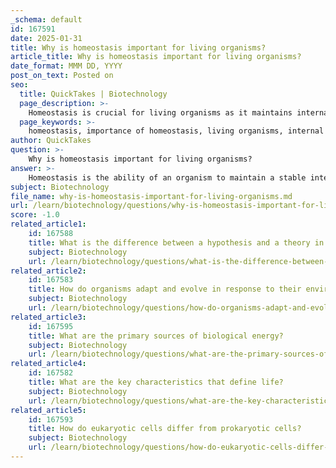 ```yaml
---
_schema: default
id: 167591
date: 2025-01-31
title: Why is homeostasis important for living organisms?
article_title: Why is homeostasis important for living organisms?
date_format: MMM DD, YYYY
post_on_text: Posted on
seo:
  title: QuickTakes | Biotechnology
  page_description: >-
    Homeostasis is crucial for living organisms as it maintains internal stability, enables optimal functioning, prevents diseases, contributes to energy efficiency, and allows adaptation to environmental changes.
  page_keywords: >-
    homeostasis, importance of homeostasis, living organisms, internal environment, physiological processes, optimal functioning, disease prevention, energy efficiency, environmental adaptation, survival, biological stability
author: QuickTakes
question: >-
    Why is homeostasis important for living organisms?
answer: >-
    Homeostasis is the ability of an organism to maintain a stable internal environment despite changes in external conditions. This regulation is crucial for the survival of living organisms, as it ensures that physiological processes can occur optimally. Here are several key reasons why homeostasis is important for living organisms:\n\n1. **Optimal Functioning**: Homeostasis allows organisms to function effectively by regulating various internal conditions such as temperature, pH, and ion concentrations. For instance, human body temperature is maintained around 37°C (98.6°F), which is essential for enzymatic reactions and overall metabolic processes. Deviations from this temperature range can lead to dysfunction and potentially life-threatening conditions.\n\n2. **Prevention of Disease**: Disruptions in homeostasis can lead to health issues and diseases. For example, diabetes results from the inability to regulate blood glucose levels, leading to severe health complications. Homeostatic mechanisms are essential for preventing such conditions and maintaining overall health.\n\n3. **Energy Efficiency**: Homeostasis contributes to energy efficiency by ensuring that metabolic processes are carried out under optimal conditions. This efficiency is vital for growth, reproduction, and overall maintenance of the organism. When internal conditions are stable, organisms can allocate energy resources more effectively.\n\n4. **Response to Environmental Changes**: Homeostasis enables organisms to adapt to fluctuations in their environment. For example, when external temperatures drop, mechanisms such as shivering or altering blood flow help maintain core body temperature. This adaptability is crucial for survival in varying habitats.\n\n5. **Long-term Survival**: The ability to regulate internal conditions is essential for the health and longevity of living organisms. Homeostasis supports the stability required for complex biological functions, allowing organisms to thrive in diverse environments.\n\nIn summary, homeostasis is a fundamental characteristic of life that plays a critical role in the survival of organisms by maintaining internal stability, enabling optimal functioning, and allowing for adaptation to environmental changes.
subject: Biotechnology
file_name: why-is-homeostasis-important-for-living-organisms.md
url: /learn/biotechnology/questions/why-is-homeostasis-important-for-living-organisms
score: -1.0
related_article1:
    id: 167588
    title: What is the difference between a hypothesis and a theory in scientific inquiry?
    subject: Biotechnology
    url: /learn/biotechnology/questions/what-is-the-difference-between-a-hypothesis-and-a-theory-in-scientific-inquiry
related_article2:
    id: 167583
    title: How do organisms adapt and evolve in response to their environment?
    subject: Biotechnology
    url: /learn/biotechnology/questions/how-do-organisms-adapt-and-evolve-in-response-to-their-environment
related_article3:
    id: 167595
    title: What are the primary sources of biological energy?
    subject: Biotechnology
    url: /learn/biotechnology/questions/what-are-the-primary-sources-of-biological-energy
related_article4:
    id: 167582
    title: What are the key characteristics that define life?
    subject: Biotechnology
    url: /learn/biotechnology/questions/what-are-the-key-characteristics-that-define-life
related_article5:
    id: 167593
    title: How do eukaryotic cells differ from prokaryotic cells?
    subject: Biotechnology
    url: /learn/biotechnology/questions/how-do-eukaryotic-cells-differ-from-prokaryotic-cells
---
```


&nbsp;